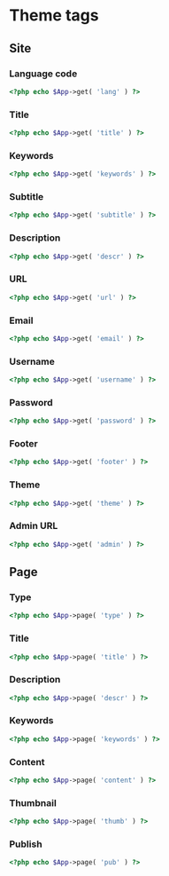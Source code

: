 # Theme tags

## Site

### Language code

```php
<?php echo $App->get( 'lang' ) ?>
```

### Title

```php
<?php echo $App->get( 'title' ) ?>
```

### Keywords

```php
<?php echo $App->get( 'keywords' ) ?>
```

### Subtitle

```php
<?php echo $App->get( 'subtitle' ) ?>
```

### Description

```php
<?php echo $App->get( 'descr' ) ?>
```

### URL

```php
<?php echo $App->get( 'url' ) ?>
```

### Email

```php
<?php echo $App->get( 'email' ) ?>
```

### Username

```php
<?php echo $App->get( 'username' ) ?>
```

### Password

```php
<?php echo $App->get( 'password' ) ?>
```

### Footer

```php
<?php echo $App->get( 'footer' ) ?>
```

### Theme

```php
<?php echo $App->get( 'theme' ) ?>
```

### Admin URL

```php
<?php echo $App->get( 'admin' ) ?>
```


## Page

### Type

```php
<?php echo $App->page( 'type' ) ?>
```

### Title

```php
<?php echo $App->page( 'title' ) ?>
```

### Description

```php
<?php echo $App->page( 'descr' ) ?>
```

### Keywords

```php
<?php echo $App->page( 'keywords' ) ?>
```

### Content

```php
<?php echo $App->page( 'content' ) ?>
```

### Thumbnail

```php
<?php echo $App->page( 'thumb' ) ?>
```

### Publish

```php
<?php echo $App->page( 'pub' ) ?>
```





